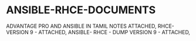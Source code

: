 # ANSIBLE-RHCE-DOCUMENTS
ADVANTAGE PRO AND ANSIBLE IN TAMIL NOTES ATTACHED,
RHCE-VERSION 9 - ATTACHED,
ANSIBLE- RHCE - DUMP VERSION 9 - ATTACHED,
